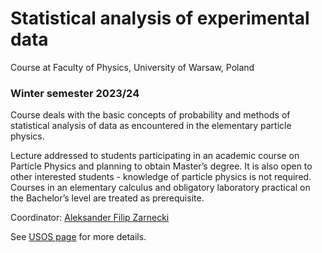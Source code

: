 # Statistical analysis of experimental data
Course at Faculty of Physics, University of Warsaw, Poland
### Winter semester 2023/24 

Course deals with the basic concepts of probability and methods of statistical analysis of data as encountered in the elementary particle physics. 

Lecture addressed to students participating in an academic course on Particle Physics and planning to obtain Master’s degree. It is also open to other interested students - knowledge of particle physics is not required. Courses in an elementary calculus and obligatory laboratory practical on the Bachelor’s level are treated as prerequisite. 

Coordinator: [Aleksander Filip Zarnecki](https://usosweb.fuw.edu.pl/kontroler.php?_action=katalog2/osoby/pokazOsobe&os_id=3306)

See [USOS page](https://usosweb.fuw.edu.pl/kontroler.php?_action=katalog2%2Fprzedmioty%2FpokazPrzedmiot&kod=1100-4ASWD&lang=en) for more details.
